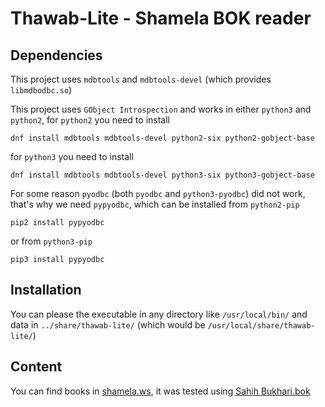 # Thawab-Lite - Shamela BOK reader



## Dependencies

This project uses `mdbtools` and `mdbtools-devel` (which provides `libmdbodbc.so`)

This project uses `GObject Introspection`
and works in either `python3` and `python2`,
for `python2` you need to install

```
dnf install mdbtools mdbtools-devel python2-six python2-gobject-base
```

for `python3` you need to install

```
dnf install mdbtools mdbtools-devel python3-six python3-gobject-base
```

For some reason `pyodbc` (both `pyodbc` and `python3-pyodbc`) did not work, that's why we need `pypyodbc`,
which can be installed from `python2-pip`

```
pip2 install pypyodbc
```
or from `python3-pip`

```
pip3 install pypyodbc
```

## Installation

You can please the executable in any directory like `/usr/local/bin/`
and data in `../share/thawab-lite/` (which would be `/usr/local/share/thawab-lite/`)

## Content

You can find books in [shamela.ws](http://shamela.ws/), 
it was tested using [Sahih Bukhari.bok](http://shamela.ws/index.php/book/1681)

